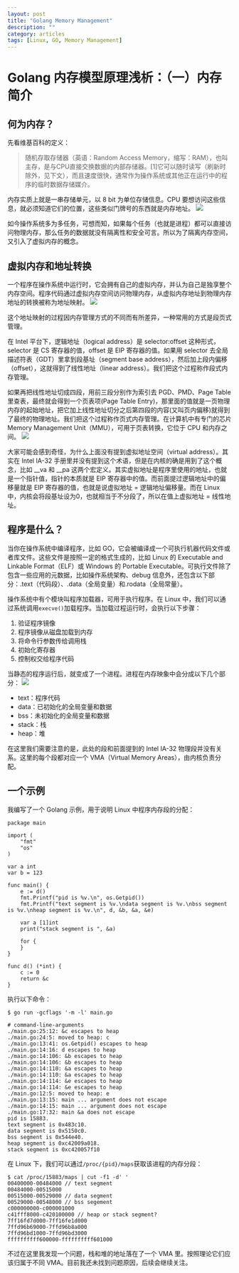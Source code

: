 ```yaml
---
layout: post
title: "Golang Memory Management"
description: ""
category: articles
tags: [Linux, GO, Memory Management]
---
```


# Golang 内存模型原理浅析：（一）内存简介
## 何为内存？
先看维基百科的定义：
> 随机存取存储器（英语：Random Access Memory，缩写：RAM），也叫主存，是与CPU直接交换数据的内部存储器。[1]它可以随时读写（刷新时除外，见下文），而且速度很快，通常作为操作系统或其他正在运行中的程序的临时数据存储媒介。

内存实质上就是一串存储单元，以 8 bit 为单位存储信息。CPU 要想访问这些信息，就必须知道它们的位置，这些类似门牌号的东西就是内存地址。
![](/images/15348326726886/15348344928477.jpg)    

如今操作系统多为多任务，可想而知，如果每个任务（也就是进程）都可以直接访问物理内存，那么任务的数据就没有隔离性和安全可言。所以为了隔离内存空间，又引入了虚拟内存的概念。

## 虚拟内存和地址转换
一个程序在操作系统中运行时，它会拥有自己的虚拟内存，并认为自己是独享整个内存空间。程序代码通过虚拟内存空间访问物理内存，从虚拟内存地址到物理内存地址的转换被称为地址映射。
![](/images/15348326726886/15348351968396.jpg)

这个地址映射的过程因内存管理方式的不同而有所差异，一种常用的方式是段页式管理。

在 Intel 平台下，逻辑地址（logical address）是 selector:offset 这种形式，selector 是 CS 寄存器的值，offset 是 EIP 寄存器的值。如果用 selector 去全局描述符表（GDT）里拿到段基址（segment base address），然后加上段内偏移（offset），这就得到了线性地址（linear address）。我们把这个过程称作段式内存管理。

如果再把线性地址切成四段，用前三段分别作为索引去 PGD、PMD、Page Table 里查表，最终就会得到一个页表项(Page Table Entry)，那里面的值就是一页物理内存的起始地址，把它加上线性地址切分之后第四段的内容(又叫页内偏移)就得到了最终的物理地址。我们把这个过程称作页式内存管理。在计算机中有专门的芯片 Memory Management Unit（MMU），可用于页表转换，它位于 CPU 和内存之间。
![](/images/15348326726886/15348451415807.jpg)

大家可能会感到奇怪，为什么上面没有提到虚拟地址空间（virtual address）。其实在 Intel IA-32 手册里并没有提到这个术语，但是在内核的确是用到了这个概念，比如 __va 和 __pa 这两个宏定义。其实虚拟地址是程序里使用的地址，也就是一个指针值，指针的本质就是 EIP 寄存器中的值。而前面提过逻辑地址中的偏移量就是 EIP 寄存器的值，也就是说虚拟地址 = 逻辑地址偏移量。而在 Linux 中，内核会将段基址设为0，也就相当于不分段了，所以在值上虚拟地址 = 线性地址。
## 程序是什么？
当你在操作系统中编译程序，比如 GO，它会被编译成一个可执行机器代码文件或者库文件。这些文件是按照一定的格式生成的，比如 Linux 的 Executable and Linkable Format（ELF）或 Windows 的 Portable Executable。可执行文件除了包含一些应用的元数据，比如操作系统架构、debug 信息外，还包含以下部分：.text（代码段）、.data（全局变量）和.rodata（全局常量）。

操作系统中有个模块叫程序加载器，可用于执行程序。在 Linux 中，我们可以通过系统调用`execve()`加载程序。当加载过程运行时，会执行以下步骤：

1. 验证程序镜像
2. 程序镜像从磁盘加载到内存
3. 将命令行参数传给调用栈
4. 初始化寄存器
5. 控制权交给程序代码

当静态的程序运行后，就变成了一个进程。进程在内存映象中会分成以下几个部分：
![](/images/15348326726886/15348655066835.jpg)

* text：程序代码
* data：已初始化的全局变量和数据
* bss：未初始化的全局变量和数据
* stack：栈
* heap：堆

在这里我们需要注意的是，此处的段和前面提到的 Intel IA-32 物理段并没有关系。这里的每个段都对应一个 VMA（Virtual Memory Areas），由内核负责分配。

## 一个示例
我编写了一个 Golang 示例，用于说明 Linux 中程序内存段的分配：

```
package main

import (
    "fmt"
    "os"
)

var a int
var b = 123

func main() {
    e := d()
    fmt.Printf("pid is %v.\n", os.Getpid())
    fmt.Printf("text segment is %v.\ndata segment is %v.\nbss segment is %v.\nheap segment is %v.\n", d, &b, &a, &e)

    var a [1]int
    print("stack segment is ", &a)

    for {
    }
}

func d() (*int) {
    c := 0
    return &c
}
```

执行以下命令：

```
$ go run -gcflags '-m -l' main.go

# command-line-arguments
./main.go:25:12: &c escapes to heap
./main.go:24:5: moved to heap: c
./main.go:13:41: os.Getpid() escapes to heap
./main.go:14:16: d escapes to heap
./main.go:14:106: &b escapes to heap
./main.go:14:106: &b escapes to heap
./main.go:14:110: &a escapes to heap
./main.go:14:110: &a escapes to heap
./main.go:14:114: &e escapes to heap
./main.go:14:114: &e escapes to heap
./main.go:12:5: moved to heap: e
./main.go:13:15: main ... argument does not escape
./main.go:14:15: main ... argument does not escape
./main.go:17:32: main &a does not escape
pid is 15883.
text segment is 0x483c10.
data segment is 0x5150c0.
bss segment is 0x544e40.
heap segment is 0xc42009a018.
stack segment is 0xc420057f10

```

在 Linux 下，我们可以通过`/proc/{pid}/maps`获取该进程的内存分段：

```
$ cat /proc/15883/maps | cut -f1 -d' '
00400000-00484000 // text segment
00484000-00515000
00515000-00529000 // data segment
00529000-00548000 // bss segement
c000000000-c000001000
c41fff8000-c420100000 // heap or stack segment?
7ff16fd7d000-7ff16fe1d000
7ffd96b69000-7ffd96b8a000
7ffd96bd1000-7ffd96bd3000
ffffffffff600000-ffffffffff601000
```

不过在这里我发现一个问题，栈和堆的地址落在了一个 VMA 里。按照理论它们应该归属于不同 VMA。目前我还未找到问题原因，后续会继续关注。



